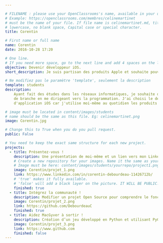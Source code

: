 ```yaml
---

# FILENAME : please use your OpenClassrooms's name, available in your url.
# Example: https://openclassrooms.com/membres/celinemartinet
# must be the name of your file. If file name is celinemartinet.md, title is celinemartinet.
# lowercase, no blank space, Capital case or special character.
title: Corentin

# First name or full name
name: Corentin
date: 2016-10-28 17:20

# One line.
# If you need more space, go to the next line and add 4 spaces on the left, as in 'description'.
objective: Devenir développeur iOS.
short_description: Je suis partisan des produits Apple et souhaite pouvoir en faire mon métier.

# Ne modifiez pas le paramètre 'template', seulement la description
template: students
description:
    Ayant fait des études dans les réseaux informatiques, je souhaite désormais changer
    de branche en me dirigeant vers la programmation. J'ai choisi le développement
    d'application iOS car j'utilise moi-même au quotidien les produits d'apple.

# image must be located in content/images/students
# name should be the same as this file. Eg: celinemartinet.png
image: Corentin.jpg

# Change this to True when you do you pull request.
public: False

# You need to keep the exact same structure for each new project.
projects:
  - title: Présentez-vous !
    description: Une présentation de moi-même et un lien vers mon LinkedIn.
    # Create a new repository for your images. Name it the same as your nickname and profile picture.
    # Image must be here: content/images/students/yourrepo/project1.png
    image: Corentin/projet_1.png
    link: https://www.linkedin.com/in/corentin-debourdeau-11426712b/
    # 'true' makes it fully available.
    # 'false' will add a black layer on the picture. IT WILL BE PUBLIC!
    finished: true
  - title: Intégrez la communauté !
    description: Modifier un projet Open Source pour comprendre le fonctionnement de Git, de Github et des pull requests. 
    image: Corentin/projet_2.png
    link: https://github.com/DebourdeauC
    finished: true
  - title: Aidez MacGyver à sortir !
    description: Création d’un jeu développé en Python et utilisant PyGame.
    image: Corentin/projet_3.png
    link: https://www.github.com
    finished: false
---
```

